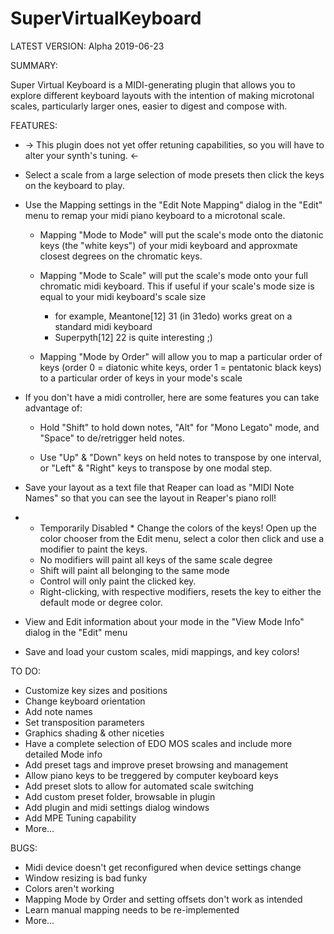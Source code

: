 # SuperVirtualKeyboard

LATEST VERSION: Alpha 2019-06-23

SUMMARY:

Super Virtual Keyboard is a MIDI-generating plugin that allows you to explore different keyboard layouts with the intention of making microtonal scales, particularly
larger ones, easier to digest and compose with.

FEATURES:

 - -> This plugin does not yet offer retuning capabilities, so you will have to alter your synth's tuning. <-

 - Select a scale from a large selection of mode presets then click the keys on the keyboard to play.

 - Use the Mapping settings in the "Edit Note Mapping" dialog in the "Edit" menu to remap your midi piano keyboard to a microtonal scale.

	- Mapping "Mode to Mode" will put the scale's mode onto the diatonic keys (the "white keys") of your midi keyboard and approxmate closest degrees on the chromatic keys.

	- Mapping "Mode to Scale" will put the scale's mode onto your full chromatic midi keyboard. This if useful if your scale's mode size is equal to your midi keyboard's scale size
		- for example, Meantone[12] 31 (in 31edo) works great on a standard midi keyboard
		- Superpyth[12] 22 is quite interesting ;)
	- Mapping "Mode by Order" will allow you to map a particular order of keys (order 0 = diatonic white keys, order 1 = pentatonic black keys) to a particular order of keys in your mode's scale

 - If you don't have a midi controller, here are some features you can take advantage of:

 	- Hold "Shift" to hold down notes, "Alt" for "Mono Legato" mode, and "Space" to de/retrigger held notes.

 	- Use "Up" & "Down" keys on held notes to transpose by one interval, or "Left" & "Right" keys to transpose by one modal step. 

 - Save your layout as a text file that Reaper can load as "MIDI Note Names" so that you can see the layout in Reaper's piano roll!
 
 - * Temporarily Disabled * Change the colors of the keys! Open up the color chooser from the Edit menu, select a color then click and use a modifier to paint      the keys. 
    - No modifiers will paint all keys of the same scale degree
    - Shift will paint all belonging to the same mode
    - Control will only paint the clicked key.
    - Right-clicking, with respective modifiers, resets the key to either the default mode or degree color.
    

  - View and Edit information about your mode in the "View Mode Info" dialog in the "Edit" menu

  - Save and load your custom scales, midi mappings, and key colors!

TO DO:

 - Customize key sizes and positions
 - Change keyboard orientation
 - Add note names
 - Set transposition parameters
 - Graphics shading & other niceties
 - Have a complete selection of EDO MOS scales and include more detailed Mode info
 - Add preset tags and improve preset browsing and management
 - Allow piano keys to be treggered by computer keyboard keys
 - Add preset slots to allow for automated scale switching
 - Add custom preset folder, browsable in plugin
 - Add plugin and midi settings dialog windows
 - Add MPE Tuning capability
 - More...

BUGS:

 - Midi device doesn't get reconfigured when device settings change
 - Window resizing is bad funky
 - Colors aren't working
 - Mapping Mode by Order and setting offsets don't work as intended
 - Learn manual mapping needs to be re-implemented
 - More...

